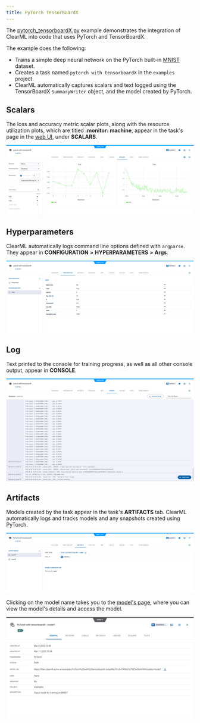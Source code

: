 ```yaml
---
title: PyTorch TensorBoardX
---
```


The [pytorch_tensorboardX.py](https://github.com/allegroai/clearml/blob/master/examples/frameworks/tensorboardx/pytorch_tensorboardX.py) 
example demonstrates the integration of ClearML into code that uses PyTorch and TensorBoardX. 

The example does the following:
* Trains a simple deep neural network on the PyTorch built-in [MNIST](https://pytorch.org/vision/stable/datasets.html#mnist) 
  dataset. 
* Creates a task named `pytorch with tensorboardX` in the `examples` project.
* ClearML automatically captures scalars and text logged using the TensorBoardX `SummaryWriter` object, and 
  the model created by PyTorch. 

## Scalars

The loss and accuracy metric scalar plots, along with the resource utilization plots, which are titled **:monitor: machine**, 
appear in the task's page in the [web UI](../../../webapp/webapp_overview.md), under **SCALARS**.


![image](../../../img/examples_pytorch_tensorboardx_03.png)

## Hyperparameters

ClearML automatically logs command line options defined with `argparse`. They appear in **CONFIGURATION** **>** 
**HYPERPARAMETERS** **>** **Args**.

![image](../../../img/examples_pytorch_tensorboardx_01.png)

## Log

Text printed to the console for training progress, as well as all other console output, appear in **CONSOLE**.

![image](../../../img/examples_pytorch_tensorboardx_02.png)

## Artifacts

Models created by the task appear in the task's **ARTIFACTS** tab. ClearML automatically logs and tracks 
models and any snapshots created using PyTorch. 

![image](../../../img/examples_pytorch_tensorboardx_04.png)

Clicking on the model name takes you to the [model's page](../../../webapp/webapp_model_viewing.md), where you can view 
the model's details and access the model.

![image](../../../img/examples_pytorch_tensorboardx_model.png)
